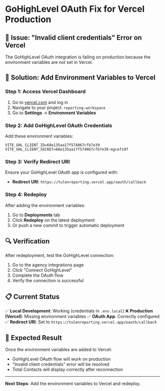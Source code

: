 # GoHighLevel OAuth Fix for Vercel Production

## 🚨 **Issue**: "Invalid client credentials" Error on Vercel

The GoHighLevel OAuth integration is failing on production because the environment variables are not set in Vercel.

## 🔧 **Solution**: Add Environment Variables to Vercel

### Step 1: Access Vercel Dashboard
1. Go to [vercel.com](https://vercel.com) and log in
2. Navigate to your project: `reporting-workspace`
3. Go to **Settings** → **Environment Variables**

### Step 2: Add GoHighLevel OAuth Credentials
Add these environment variables:

```
VITE_GHL_CLIENT_ID=68e135aa17f574067cfb7e39
VITE_GHL_CLIENT_SECRET=68e135aa17f574067cfb7e39-mgcefs9f
```

### Step 3: Verify Redirect URI
Ensure your GoHighLevel OAuth app is configured with:
- **Redirect URI**: `https://tulenreporting.vercel.app/oauth/callback`

### Step 4: Redeploy
After adding the environment variables:
1. Go to **Deployments** tab
2. Click **Redeploy** on the latest deployment
3. Or push a new commit to trigger automatic deployment

## 🔍 **Verification**

After redeployment, test the GoHighLevel connection:
1. Go to the agency integrations page
2. Click "Connect GoHighLevel"
3. Complete the OAuth flow
4. Verify the connection is successful

## 📋 **Current Status**

✅ **Local Development**: Working (credentials in `.env.local`)
❌ **Production (Vercel)**: Missing environment variables
✅ **OAuth App**: Correctly configured
✅ **Redirect URI**: Set to `https://tulenreporting.vercel.app/oauth/callback`

## 🎯 **Expected Result**

Once the environment variables are added to Vercel:
- GoHighLevel OAuth flow will work on production
- "Invalid client credentials" error will be resolved
- Total Contacts will display correctly after reconnection

---

**Next Steps**: Add the environment variables to Vercel and redeploy.
